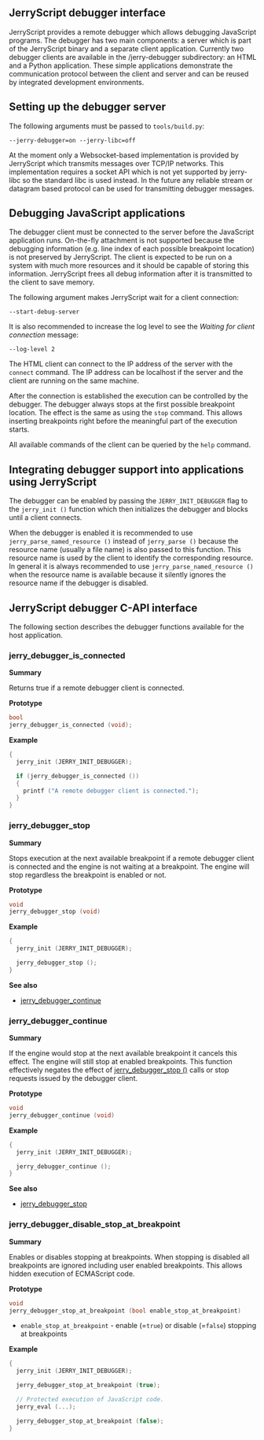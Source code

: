 ## JerryScript debugger interface

JerryScript provides a remote debugger which allows debugging
JavaScript programs. The debugger has two main components:
a server which is part of the JerryScript binary and a
separate client application. Currently two debugger clients
are available in the /jerry-debugger subdirectory: an HTML
and a Python application. These simple applications demonstrate
the communication protocol between the client and server and can
be reused by integrated development environments.

## Setting up the debugger server

The following arguments must be passed to `tools/build.py`:

`--jerry-debugger=on --jerry-libc=off`

At the moment only a Websocket-based implementation is provided
by JerryScript which transmits messages over TCP/IP networks.
This implementation requires a socket API which is not yet
supported by jerry-libc so the standard libc is used instead.
In the future any reliable stream or datagram based protocol
can be used for transmitting debugger messages.

## Debugging JavaScript applications

The debugger client must be connected to the server before the
JavaScript application runs. On-the-fly attachment is not supported
because the debugging information (e.g. line index of each possible
breakpoint location) is not preserved by JerryScript. The client is
expected to be run on a system with much more resources and it should
be capable of storing this information. JerryScript frees all debug
information after it is transmitted to the client to save memory.

The following argument makes JerryScript wait for a client
connection:

`--start-debug-server`

It is also recommended to increase the log level to see
the *Waiting for client connection* message:

`--log-level 2`

The HTML client can connect to the IP address of the server with
the `connect` command. The IP address can be localhost
if the server and the client are running on the same machine.

After the connection is established the execution can be
controlled by the debugger. The debugger always stops at
the first possible breakpoint location. The effect is the
same as using the `stop` command. This allows inserting
breakpoints right before the meaningful part of the execution
starts.

All available commands of the client can be queried by the
`help` command.

## Integrating debugger support into applications using JerryScript

The debugger can be enabled by passing the `JERRY_INIT_DEBUGGER` flag
to the `jerry_init ()` function which then initializes the debugger
and blocks until a client connects.

When the debugger is enabled it is recommended to use
`jerry_parse_named_resource ()` instead of `jerry_parse ()` because
the resource name (usually a file name) is also passed to this
function. This resource name is used by the client to identify
the corresponding resource. In general it is always recommended to
use `jerry_parse_named_resource ()` when the resource name is
available because it silently ignores the resource name if the
debugger is disabled.

## JerryScript debugger C-API interface

The following section describes the debugger functions
available for the host application.

### jerry_debugger_is_connected

**Summary**

Returns true if a remote debugger client is connected.

**Prototype**

```c
bool
jerry_debugger_is_connected (void);
```

**Example**

```c
{
  jerry_init (JERRY_INIT_DEBUGGER);

  if (jerry_debugger_is_connected ())
  {
    printf ("A remote debugger client is connected.");
  }
}
```

### jerry_debugger_stop

**Summary**

Stops execution at the next available breakpoint if a remote
debugger client is connected and the engine is not waiting at
a breakpoint. The engine will stop regardless the breakpoint
is enabled or not.

**Prototype**

```c
void
jerry_debugger_stop (void)
```

**Example**

```c
{
  jerry_init (JERRY_INIT_DEBUGGER);

  jerry_debugger_stop ();
}
```

**See also**

- [jerry_debugger_continue](#jerry_debugger_continue)

### jerry_debugger_continue

**Summary**

If the engine would stop at the next available breakpoint it
cancels this effect. The engine will still stop at enabled
breakpoints. This function effectively negates the effect of
[jerry_debugger_stop ()](#jerry_debugger_stop) calls or stop
requests issued by the debugger client.

**Prototype**

```c
void
jerry_debugger_continue (void)
```

**Example**

```c
{
  jerry_init (JERRY_INIT_DEBUGGER);

  jerry_debugger_continue ();
}
```

**See also**

- [jerry_debugger_stop](#jerry_debugger_stop)

### jerry_debugger_disable_stop_at_breakpoint

**Summary**

Enables or disables stopping at breakpoints. When stopping is
disabled all breakpoints are ignored including user enabled
breakpoints. This allows hidden execution of ECMAScript code.

**Prototype**

```c
void
jerry_debugger_stop_at_breakpoint (bool enable_stop_at_breakpoint)
```

- `enable_stop_at_breakpoint` - enable (=`true`) or disable (=`false`) stopping at breakpoints

**Example**

```c
{
  jerry_init (JERRY_INIT_DEBUGGER);

  jerry_debugger_stop_at_breakpoint (true);

  // Protected execution of JavaScript code.
  jerry_eval (...);

  jerry_debugger_stop_at_breakpoint (false);
}
```
